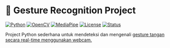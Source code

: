 # 👋 Gesture Recognition Project

[![Python](https://img.shields.io/badge/Python-3.8%2B-blue?logo=python&logoColor=white)](https://www.python.org/) [![OpenCV](https://img.shields.io/badge/OpenCV-4.9-green?logo=opencv&logoColor=white)](https://opencv.org/) [![MediaPipe](https://img.shields.io/badge/MediaPipe-0.10-orange?logo=google&logoColor=white)](https://mediapipe.dev/) [![License](https://img.shields.io/badge/License-MIT-yellow)](LICENSE) [![Status](https://img.shields.io/badge/Status-Active-brightgreen)](https://github.com/arell74/gesture-py)

Project Python sederhana untuk mendeteksi dan mengenali <u>gesture tangan secara real-time menggunakan webcam.</u>